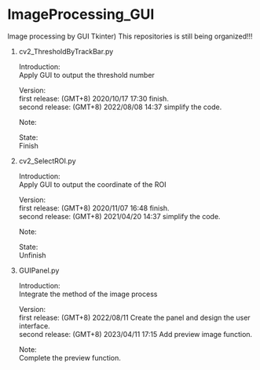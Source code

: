 # ImageProcessing_GUI
Image processing by GUI Tkinter)
This repositories is still being organized!!!

1. cv2_ThresholdByTrackBar.py

    Introduction:    
        Apply GUI to output the threshold number

    Version:  
        first release: (GMT+8) 2020/10/17 17:30 finish.  
        second release: (GMT+8) 2022/08/08 14:37 simplify the code.

    Note:  
        
    State:  
        Finish

2. cv2_SelectROI.py

    Introduction:  
        Apply GUI to output the coordinate of the ROI

    Version:  
        first release: (GMT+8) 2020/11/07 16:48 finish.  
        second release: (GMT+8) 2021/04/20 14:37 simplify the code.

    Note:  

    State:  
        Unfinish  

3. GUIPanel.py

    Introduction:  
        Integrate the method of the image process

    Version:  
        first release: (GMT+8) 2022/08/11 Create the panel and design the user interface.  
        second release: (GMT+8) 2023/04/11 17:15 Add preview image function.  

    Note:  
        Complete the preview  function.
